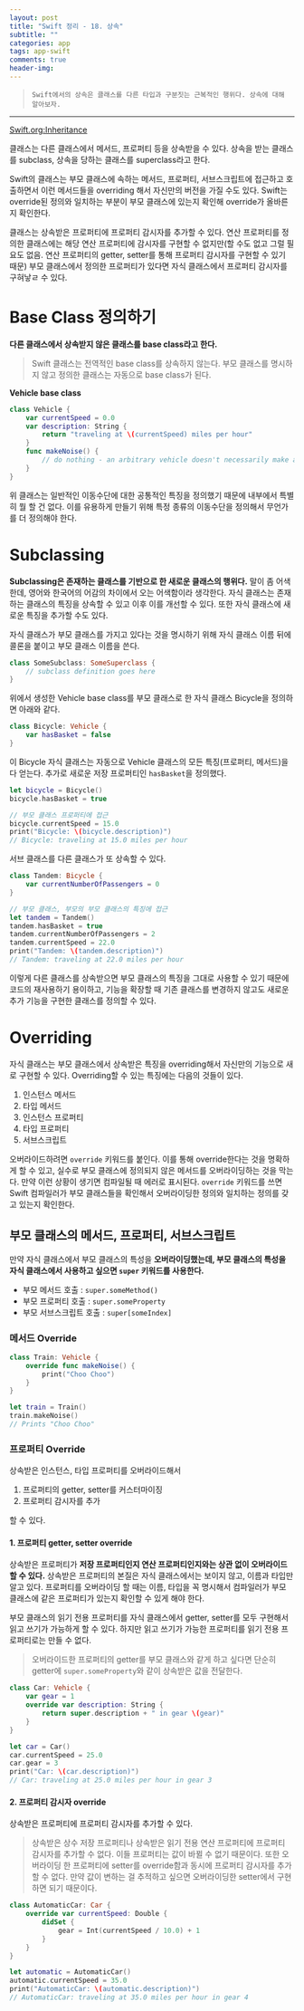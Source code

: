 ```yaml
---  
layout: post  
title: "Swift 정리 - 18. 상속"  
subtitle: ""  
categories: app
tags: app-swift
comments: true  
header-img: 
---  
```

  
> `Swift에서의 상속은 클래스를 다른 타입과 구분짓는 근복적인 행위다. 상속에 대해 알아보자.`

---

[Swift.org:Inheritance](https://docs.swift.org/swift-book/LanguageGuide/Inheritance.html)

클래스는 다른 클래스에서 메서드, 프로퍼티 등을 상속받을 수 있다. 상속을 받는 클래스를 subclass, 상속을 당하는 클래스를 superclass라고 한다. 

Swift의 클래스는 부모 클래스에 속하는 메서드, 프로퍼티, 서브스크립트에 접근하고 호출하면서 이런 메서드들을 overriding 해서 자신만의 버전을 가질 수도 있다. Swift는 override된 정의와 일치하는 부분이 부모 클래스에 있는지 확인해 override가 올바른지 확인한다.

클래스는 상속받은 프로퍼티에 프로퍼티 감시자를 추가할 수 있다. 연산 프로퍼티를 정의한 클래스에는 해당 연산 프로퍼티에 감시자를 구현할 수 없지만(할 수도 없고 그럴 필요도 없음. 연산 프로퍼티의 getter, setter를 통해 프로퍼티 감시자를 구현할 수 있기 때문) 부모 클래스에서 정의한 프로퍼티가 있다면
자식 클래스에서 프로퍼티 감시자를 구혀낳ㄹ 수 있다.

# Base Class 정의하기

**다른 클래스에서 상속받지 않은 클래스를 base class라고 한다.**

> Swift 클래스는 전역적인 base class를 상속하지 않는다. 부모 클래스를 명시하지 않고 정의한 클래스는 자동으로 base class가 된다.

**Vehicle base class**

```swift
class Vehicle {
    var currentSpeed = 0.0
    var description: String {
        return "traveling at \(currentSpeed) miles per hour"
    }
    func makeNoise() {
        // do nothing - an arbitrary vehicle doesn't necessarily make a noise
    }
}
```

위 클래스는 일반적인 이동수단에 대한 공통적인 특징을 정의했기 때문에 내부에서 특별히 뭘 할 건 없다. 이를 유용하게 만들기 위해 특정 종류의 이동수단을 정의해서 무언가를 더 정의해야 한다.

# Subclassing

**Subclassing은 존재하는 클래스를 기반으로 한 새로운 클래스의 행위다.** 말이 좀 어색한데, 영어와 한국어의 어감의 차이에서 오는 어색함이라 생각한다. 자식 클래스는 존재하는 클래스의 특징을 상속할 수 있고 이후 이를 개선할 수 있다. 또한 자식 클래스에 새로운 특징을 추가할 수도 있다.

자식 클래스가 부모 클래스를 가지고 있다는 것을 명시하기 위해 자식 클래스 이름 뒤에 콜론을 붙이고 부모 클래스 이름을 쓴다.

```swift
class SomeSubclass: SomeSuperclass {
    // subclass definition goes here
}
```

위에서 생성한 Vehicle base class를 부모 클래스로 한 자식 클래스 Bicycle을 정의하면 아래와 같다.

```swift
class Bicycle: Vehicle {
    var hasBasket = false
}
```

이 Bicycle 자식 클래스는 자동으로 Vehicle 클래스의 모든 특징(프로퍼티, 메서드)을 다 얻는다. 추가로 새로운 저장 프로퍼티인 `hasBasket`을 정의했다.

```swift
let bicycle = Bicycle()
bicycle.hasBasket = true

// 부모 클래스 프로퍼티에 접근
bicycle.currentSpeed = 15.0
print("Bicycle: \(bicycle.description)")
// Bicycle: traveling at 15.0 miles per hour
```

서브 클래스를 다른 클래스가 또 상속할 수 있다.

```swift
class Tandem: Bicycle {
    var currentNumberOfPassengers = 0
}

// 부모 클래스, 부모의 부모 클래스의 특징에 접근
let tandem = Tandem()
tandem.hasBasket = true
tandem.currentNumberOfPassengers = 2
tandem.currentSpeed = 22.0
print("Tandem: \(tandem.description)")
// Tandem: traveling at 22.0 miles per hour
```

이렇게 다른 클래스를 상속받으면 부모 클래스의 특징을 그대로 사용할 수 있기 때문에 코드의 재사용하기 용이하고, 기능을 확장할 때 기존 클래스를 변경하지 않고도 새로운 추가 기능을 구현한 클래스를 정의할 수 있다.

# Overriding

자식 클래스는 부모 클래스에서 상속받은 특징을 overriding해서 자신만의 기능으로 새로 구현할 수 있다. Overriding할 수 있는 특징에는 다음의 것들이 있다.

1. 인스턴스 메서드
2. 타입 메서드
3. 인스턴스 프로퍼티
4. 타입 프로퍼티
5. 서브스크립트

오버라이드하려면 `override` 키워드를 붙인다. 이를 통해 override한다는 것을 명확하게 할 수 있고, 실수로 부모 클래스에 정의되지 않은 메서드를 오버라이딩하는 것을 막는다. 만약 이런 상황이 생기면 컴파일될 때 에러로 표시된다.
`override` 키워드를 쓰면 Swift 컴파일러가 부모 클래스들을 확인해서 오버라이딩한 정의와 일치하는 정의를 갖고 있는지 확인한다. 

## 부모 클래스의 메서드, 프로퍼티, 서브스크립트

만약 자식 클래스에서 부모 클래스의 특성을 **오버라이딩했는데, 부모 클래스의 특성을 자식 클래스에서 사용하고 싶으면 `super` 키워드를 사용한다.** 

* 부모 메서드 호출 : `super.someMethod()`
* 부모 프로퍼티 호출 : `super.someProperty`
* 부모 서브스크립트 호출 : `super[someIndex]`

### 메서드 Override

```swift
class Train: Vehicle {
    override func makeNoise() {
        print("Choo Choo")
    }
}

let train = Train()
train.makeNoise()
// Prints "Choo Choo"
```

### 프로퍼티 Override

상속받은 인스턴스, 타입 프로퍼티를 오버라이드해서 

1. 프로퍼티의 getter, setter를 커스터마이징
2. 프로퍼티 감시자를 추가

할 수 있다.

#### 1. 프로퍼티 getter, setter override

상속받은 프로퍼티가 **저장 프로퍼티인지 연산 프로퍼티인지와는 상관 없이 오버라이드할 수 있다.** 상속받은 프로퍼티의 본질은 자식 클래스에서는 보이지 않고, 이름과 타입만 알고 있다. 프로퍼티를 오버라이딩 할 때는 이름, 타입을 꼭 명시해서 컴파일러가 부모 클래스에 같은 프로퍼티가 있는지 확인할 수 있게 해야 한다.

부모 클래스의 읽기 전용 프로퍼티를 자식 클래스에서 getter, setter를 모두 구현해서 읽고 쓰기가 가능하게 할 수 있다. 하지만 읽고 쓰기가 가능한 프로퍼티를 읽기 전용 프로퍼티로는 만들 수 없다.

> 오버라이드한 프로퍼티의 getter를 부모 클래스와 같게 하고 싶다면 단순히 getter에 `super.someProperty`와 같이 상속받은 값을 전달한다.

```swift
class Car: Vehicle {
    var gear = 1
    override var description: String {
        return super.description + " in gear \(gear)"
    }
}

let car = Car()
car.currentSpeed = 25.0
car.gear = 3
print("Car: \(car.description)")
// Car: traveling at 25.0 miles per hour in gear 3
```

#### 2. 프로퍼티 감시자 override

상속받은 프로퍼티에 프로퍼티 감시자를 추가할 수 있다.

> 상속받은 상수 저장 프로퍼티나 상속받은 읽기 전용 연산 프로퍼티에 프로퍼티 감시자를 추가할 수 없다. 이들 프로퍼티는 값이 바뀔 수 없기 때문이다. 또한 오버라이딩 한 프로퍼티에 setter를 override함과 동시에 프로퍼티 감시자를 추가할 수 없다. 만약 값이 변하는 걸 추적하고 싶으면 오버라이딩한 setter에서 구현하면 되기 때문이다.

```swift
class AutomaticCar: Car {
    override var currentSpeed: Double {
        didSet {
            gear = Int(currentSpeed / 10.0) + 1
        }
    }
}

let automatic = AutomaticCar()
automatic.currentSpeed = 35.0
print("AutomaticCar: \(automatic.description)")
// AutomaticCar: traveling at 35.0 miles per hour in gear 4
```
